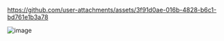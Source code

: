 https://github.com/user-attachments/assets/3f91d0ae-016b-4828-b6c1-bd761e1b3a78

![image](https://github.com/user-attachments/assets/22880437-5f94-418c-81f9-2100cdce4044)
